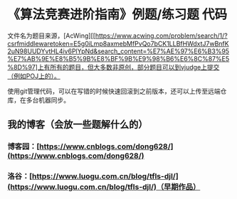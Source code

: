 # 《算法竞赛进阶指南》例题/练习题 代码

文件名为题目来源，[AcWing][[https://www.acwing.com/problem/search/1/?csrfmiddlewaretoken=E5g0iLmp8axmebMfPvQo7bCK1LLBfHWdxtJ7wBnfK2uN98UUDYvtHL4iv6PlYpNd&search_content=%E7%AE%97%E6%B3%95%E7%AB%9E%E8%B5%9B%E8%BF%9B%E9%98%B6%E6%8C%87%E5%8D%97]上有所有的题目，但大多数非原创，部分题目可以到vjudge上提交（例如POJ上的）。

使用git管理代码，可以在写错的时候快速回滚到之前版本，还可以上传至远端仓库，在多台机器同步。

## 我的博客（会放一些题解什么的）

### 博客园：[https://www.cnblogs.com/dong628/](https://www.cnblogs.com/dong628/)

### 洛谷：[https://www.luogu.com.cn/blog/tfls-djl/](https://www.luogu.com.cn/blog/tfls-djl/)（早期作品）